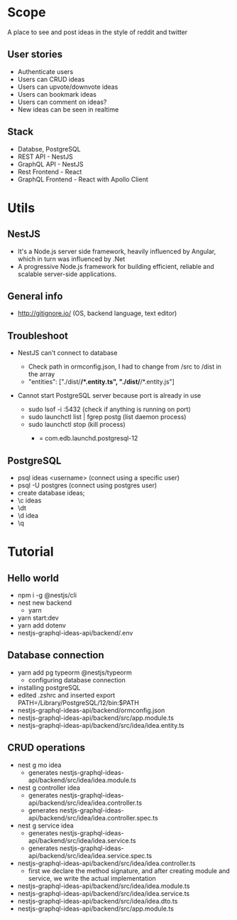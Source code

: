 # Scope

A place to see and post ideas in the style of reddit and twitter

## User stories

- Authenticate users
- Users can CRUD ideas
- Users can upvote/downvote ideas
- Users can bookmark ideas
- Users can comment on ideas?
- New ideas can be seen in realtime

## Stack

- Databse, PostgreSQL
- REST API - NestJS
- GraphQL API - NestJS
- Rest Frontend - React
- GraphQL Frontend - React with Apollo Client

# Utils

## NestJS

- It's a Node.js server side framework, heavily influenced by Angular, which in turn was influenced by .Net
- A progressive Node.js framework for building efficient, reliable and scalable server-side applications.

## General info

- http://gitignore.io/ (OS, backend language, text editor)

## Troubleshoot

- NestJS can't connect to database
    - Check path in ormconfig.json, I had to change from /src to /dist in the array
    - "entities": ["./dist/**/*.entity.ts", "./dist/**/*.entity.js"]

- Cannot start PostgreSQL server because port is already in use
    - sudo lsof -i :5432 (check if anything is running on port)
    - sudo launchctl list | fgrep postg (list daemon process)
    - sudo launchctl stop <name> (kill process)
        - <name> = com.edb.launchd.postgresql-12

## PostgreSQL

- psql ideas \<username\> (connect using a specific user)
- psql -U postgres (connect using postgres user)
- create database ideas;
- \c ideas
- \dt
- \d idea
- \q

# Tutorial

## Hello world
- npm i -g @nestjs/cli
- nest new backend
    - yarn
- yarn start:dev
- yarn add dotenv
- nestjs-graphql-ideas-api/backend/.env

## Database connection
- yarn add pg typeorm @nestjs/typeorm
    - configuring database connection
- installing postgreSQL
- edited .zshrc and inserted export PATH=/Library/PostgreSQL/12/bin:$PATH
- nestjs-graphql-ideas-api/backend/ormconfig.json
- nestjs-graphql-ideas-api/backend/src/app.module.ts
- nestjs-graphql-ideas-api/backend/src/idea/idea.entity.ts

## CRUD operations
- nest g mo idea
    - generates nestjs-graphql-ideas-api/backend/src/idea/idea.module.ts
- nest g controller idea
    - generates nestjs-graphql-ideas-api/backend/src/idea/idea.controller.ts
    - generates nestjs-graphql-ideas-api/backend/src/idea/idea.controller.spec.ts
- nest g service idea
    - generates nestjs-graphql-ideas-api/backend/src/idea/idea.service.ts
    - generates nestjs-graphql-ideas-api/backend/src/idea/idea.service.spec.ts
- nestjs-graphql-ideas-api/backend/src/idea/idea.controller.ts
    - first we declare the method signature, and after creating module and service, we write the actual implementation
- nestjs-graphql-ideas-api/backend/src/idea/idea.module.ts
- nestjs-graphql-ideas-api/backend/src/idea/idea.service.ts
- nestjs-graphql-ideas-api/backend/src/idea/idea.dto.ts
- nestjs-graphql-ideas-api/backend/src/app.module.ts
